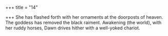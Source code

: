 +++
title = "14"

+++
She has flashed forth with her ornaments at the doorposts of heaven.  The goddess has removed the black raiment.
Awakening (the world), with her ruddy horses, Dawn drives hither with  a well-yoked chariot.